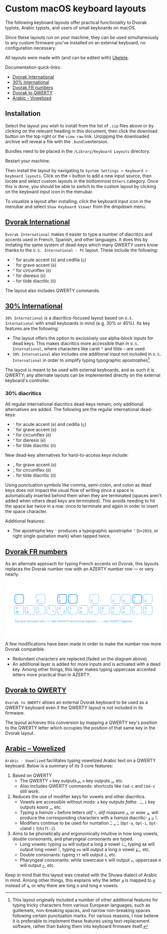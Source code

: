 # Custom macOS keyboard layouts

The following keyboard layouts offer practical functionality to Dvorak typists, Arabic typists, and users of small keyboards on macOS.

Since these layouts run on your machine, they can be used simultaneously to any custom firmware you've installed on an external keyboard, no configuration necessary.

All layouts were made with (and can be edited with) [Ukelele](https://software.sil.org/ukelele/).

Documentation quick-links: 

- [Dvorak International](#dvorak-international)
- [30% International](#30-international)
- [Dvorak FR numbers](#dvorak-fr-numbers)
- [Dvorak to QWERTY](#dvorak-to-qwerty)
- [Arabic - Vowelized](#arabic---vowelized)

## Installation

Select the layout you wish to install from the list of `.zip` files above or by clicking on the relevant heading in this document, then click the download button on the top right or the `view raw` link. Unzipping the downloaded archive will reveal a file with the `.bundle`extension.

Bundles need to be placed in the `/Library/Keyboard Layouts` directory.

Restart your machine.

Then install the layout by navigating to `System Settings > Keyboard > Keyboard layouts`. Click on the `+` button to add a new input source, then locate and select custom layouts in the bottommost `Others` category. Once this is done, you should be able to switch to the custom layout by clicking on the keyboard input icon in the menubar.

To visualize a layout after installing, click the keyboard input icon in the menubar and select  `Show Keyboard Viewer` from the dropdown menu.

## [Dvorak International](https://github.com/picturamundi/keyboard-layouts/blob/main/Dvorak%20International.bundle.zip)

`Dvorak International` makes it easier to type a number of diacritics and accents used in French, Spanish, and other languages. It does this by imitating the same system of dead-keys which many QWERTY users know thanks to the `U.S. International - PC` layout. These include the following:

- `'` for acute accent (`é`) and cedilla (`ç`)
- `` ` `` for grave accent (`è`)
- `^` for circumflex (`ê`)
- `"` for dieresis (`ë`)
- `~` for tilde diacritic (`ñ`)

The layout also includes QWERTY commands.


## [30% International](https://github.com/picturamundi/keyboard-layouts/blob/main/30%25%20International.bundle.zip)

`30% International` is a diacritics-focused layout based on `U.S. International` with small keyboards in mind (e.g. 30% or 40%). Its key features are the following:

- The layout offers the option to exclusively use alpha-block inputs for dead keys. This makes diacritics more accessible than in `U.S. International`, where characters like caret `^` and tilde `~` are used.
- `30% International` also includes one additional input not included in `U.S. International` in order to simplify typing typographic apostrophes[^1].

[^1]: This layout originally included a number of other additional features for typing tricky characters from various European languages, such as guillemets, non-breaking spaces, and narrow non-breaking spaces following certain punctuation marks. For various reasons, I now believe it is preferable to implement these features using text-replacement software, rather than baking them into keyboard firmware itself.

The layout is meant to be used with external keyboards, and as such it is QWERTY; any alternate layouts can be implemented directly on the external keyboard's controller.

### 30% diacritics

All regular international diacritics dead-keys remain; only additional alternatives are added. The following are the regular international dead-keys:

- `'` for acute accent (`é`) and cedilla (`ç`)
- `` ` `` for grave accent (`è`)
- `^` for circumflex (`ê`)
- `"` for dieresis (`ë`)
- `~` for tilde diacritic (`ñ`)

New dead-key alternatives for hard-to-access keys include:

- `,` for grave accent (`è`)
- `;` for circumflex (`ê`)
- `:` for tilde diacritic (`ñ`)

Using punctuation symbols like comma, semi-colon, and colon as dead keys does not impact the usual flow of writing since a space is automatically inserted behind them when they are terminated (spaces aren't added when others dead keys are terminated). This avoids needing to hit the space bar twice in a row: once to terminate and again in order to insert the space character.

Additional features:

- The apostrophe key `'` produces a typographic apostrophe `’` (`U+2019`, or right single quotation mark) when tapped twice.

<!-- Perhaps ideally, these additional features should be implemented using text replacement software rather than directly in the layout:

- In French, narrow non-breaking spaces (`U+202F`) are regularly used alongside of punctuation, preceding question marks, exclamation points, colons, and semi-colons. To facilitate typing these narrow non-breaking spaces, the aforementioned punctuation marks are turned into dead keys. When tapped once, they output their expected character; when tapped twice, they output a narrow non-breaking space followed by the character.
- Two additional dead-keys are added for other international characters: right angled bracket and left angled bracket. This simplifies the task of typing guillemets, or Spanish and French quotation marks. A double left angled bracket will output a left guillemet `«` followed by a (full-width) non-breaking space; a double right angled bracket will output a right guillemet `»` preceded by a non-breaking space. -->


## [Dvorak FR numbers](https://github.com/picturamundi/keyboard-layouts/blob/main/Dvorak%20FR%20numbers.bundle.zip)

As an alternate approach for typing French accents on Dvorak, this layouts replaces the Dvorak number row with an AZERTY number row — or very nearly.

![](images/dvorak-fr-numbers.svg)

A few modifications have been made in order to make the number row more Dvorak compatible.

- Redundant characters are replaced (faded on the diagram above)
- An additional layer is added for more inputs and is activated with a dead key. Among other things, this layer makes typing uppercase accented letters more practical than in AZERTY.


## [Dvorak to QWERTY](https://github.com/picturamundi/keyboard-layouts/blob/main/Dvorak%20to%20QWERTY.bundle.zip)

`Dvorak to QWERTY` allows an external Dvorak keyboard to be used as a QWERTY keyboard even if the QWERTY layout is not included in its firmware.

The layout achieves this conversion by mapping a QWERTY key's position to the QWERTY letter which occupies the position of that same key in the Dvorak layout.

## [Arabic – Vowelized](https://github.com/picturamundi/keyboard-layouts/blob/main/Arabic%20–%20Vowelized.bundle.zip)

`Arabic - Vowelized` facilitates typing vowelized Arabic text on a QWERTY keyboard. Below is a summary of its 3 core features: 

1. Based on QWERTY 
    - The QWERTY `s` key outputs `س`, `n` key outputs `ن`, etc.
    - Also includes QWERTY commands: shortcuts like `Cmd-c` and `Cmd-v` still work.
2. Reduces the use of modifier keys for vowels and other diacritics.
    - Vowels are accessible without mods: `a` key outputs _fatha_ ` ـَ`, `i` key outputs _kasra_ `ـِ`, etc.
    - Typing a _hamza_ `ء` before letters _alif_ `ا`, _alif maqsura_ `ى`, or _waw_ `و`, will produce the corresponding characters with a _hamza_ diacritic: `أ` `ئ` `ؤ`.
    - Modifiers continue to be used for nuntation `ـً` `ـٍ` `ـٌ` (`Opt-a`, `Opt-i`, `Opt-u`)and `إ` (`Shift-i`).
3. Aims to be phonetically and ergonomically intuitive in how long vowels, double consonants, and pharyngeal consonants are typed.
    - Long vowels: typing `aa` will output a long a vowel `ـَا`, typing `AA` will output long vowel `آ`, typing `oo` will output a long o vowel `ـَوْ`, etc. 
    - Double consonants: typing `tt` will output `تّ`, etc.
    - Pharyngeal consonants: while lowercase `h` will output `ه`, uppercase `H` will output  `ح`, etc.

Keep in mind that this layout was created with the Shuwa dialect of Arabic in mind. Among other things, this explains why the letter `ق` is mapped to `g` instead of `q`, or why there are long o and long e vowels.
